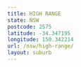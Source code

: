 ```yaml
---
title: HIGH RANGE
state: NSW
postcode: 2575
latitude: -34.347195
longitude: 150.342214
url: /nsw/high-range/
layout: suburb
---
```

